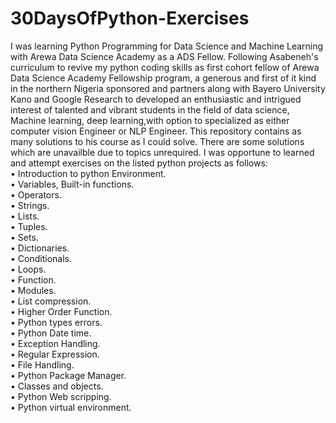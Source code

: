 # 30DaysOfPython-Exercises
I was learning Python Programming for Data Science and Machine Learning with Arewa Data Science Academy as a ADS Fellow.
Following Asabeneh's curriculum to revive my python coding skills as first cohort fellow of Arewa Data Science Academy Fellowship program, a generous and first of it kind in the northern Nigeria sponsored and partners along with Bayero University Kano and Google Research  to developed an enthusiastic and intrigued interest of talented and vibrant students in the field of data science, Machine learning, deep learning,with option to specialized as either computer vision Engineer or NLP Engineer. This repository contains as many solutions to his course as I could solve. There are some solutions which are unavailble due to topics unrequired. 
I was opportune to learned and attempt exercises on the listed python projects as follows: <br>
• Introduction to python Environment. <br>
• Variables, Built-in functions.<br>
• Operators.<br>
• Strings.<br>
• Lists.<br>
• Tuples.<br>
• Sets.<br>
• Dictionaries.<br>
• Conditionals.<br>
• Loops.<br>
• Function.<br>
• Modules.<br>
• List compression.<br>
• Higher Order Function.<br>
• Python types errors.<br>
• Python Date time. <br>
• Exception Handling.<br>
• Regular Expression. <br>
• File Handling.<br>
• Python Package Manager.<br>
• Classes and objects. <br>
• Python Web scripping. <br>
• Python virtual environment. <br>

